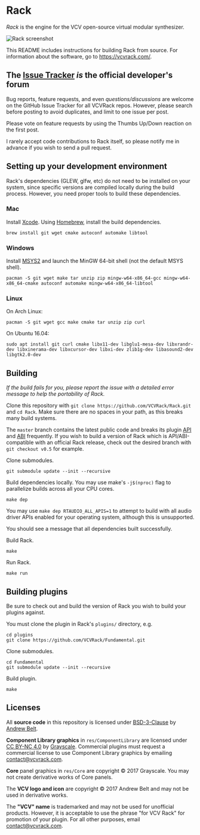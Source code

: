 # Rack

*Rack* is the engine for the VCV open-source virtual modular synthesizer.

![Rack screenshot](https://vcvrack.com/images/screenshot.png)

This README includes instructions for building Rack from source. For information about the software, go to https://vcvrack.com/.

## The [Issue Tracker](https://github.com/VCVRack/Rack/issues?q=is%3Aissue+is%3Aopen+sort%3Aupdated-desc) *is* the official developer's forum

Bug reports, feature requests, and even *questions/discussions* are welcome on the GitHub Issue Tracker for all VCVRack repos.
However, please search before posting to avoid duplicates, and limit to one issue per post.

Please vote on feature requests by using the Thumbs Up/Down reaction on the first post.

I rarely accept code contributions to Rack itself, so please notify me in advance if you wish to send a pull request.

## Setting up your development environment

Rack's dependencies (GLEW, glfw, etc) do not need to be installed on your system, since specific versions are compiled locally during the build process. However, you need proper tools to build these dependencies.

### Mac

Install [Xcode](https://developer.apple.com/xcode/).
Using [Homebrew](https://brew.sh/), install the build dependencies.
```
brew install git wget cmake autoconf automake libtool
```

### Windows

Install [MSYS2](http://www.msys2.org/) and launch the MinGW 64-bit shell (not the default MSYS shell).
```
pacman -S git wget make tar unzip zip mingw-w64-x86_64-gcc mingw-w64-x86_64-cmake autoconf automake mingw-w64-x86_64-libtool
```

### Linux

On Arch Linux:
```
pacman -S git wget gcc make cmake tar unzip zip curl
```

On Ubuntu 16.04:
```
sudo apt install git curl cmake libx11-dev libglu1-mesa-dev libxrandr-dev libxinerama-dev libxcursor-dev libxi-dev zlib1g-dev libasound2-dev libgtk2.0-dev
```

## Building

*If the build fails for you, please report the issue with a detailed error message to help the portability of Rack.*

Clone this repository with `git clone https://github.com/VCVRack/Rack.git` and `cd Rack`.
Make sure there are no spaces in your path, as this breaks many build systems.

The `master` branch contains the latest public code and breaks its plugin [API](https://en.wikipedia.org/wiki/Application_programming_interface) and [ABI](https://en.wikipedia.org/wiki/Application_binary_interface) frequently.
If you wish to build a version of Rack which is API/ABI-compatible with an official Rack release, check out the desired branch with `git checkout v0.5` for example.

Clone submodules.

	git submodule update --init --recursive

Build dependencies locally.
You may use make's `-j$(nproc)` flag to parallelize builds across all your CPU cores.

	make dep

You may use `make dep RTAUDIO_ALL_APIS=1` to attempt to build with all audio driver APIs enabled for your operating system, although this is unsupported.

You should see a message that all dependencies built successfully.

Build Rack.

	make

Run Rack.

	make run

## Building plugins

Be sure to check out and build the version of Rack you wish to build your plugins against.

You must clone the plugin in Rack's `plugins/` directory, e.g.

	cd plugins
	git clone https://github.com/VCVRack/Fundamental.git

Clone submodules.

	cd Fundamental
	git submodule update --init --recursive

Build plugin.

	make

## Licenses

All **source code** in this repository is licensed under [BSD-3-Clause](LICENSE.txt) by [Andrew Belt](https://andrewbelt.name/).

**Component Library graphics** in `res/ComponentLibrary` are licensed under [CC BY-NC 4.0](https://creativecommons.org/licenses/by-nc/4.0/) by [Grayscale](http://grayscale.info/). Commercial plugins must request a commercial license to use Component Library graphics by emailing contact@vcvrack.com.

**Core** panel graphics in `res/Core` are copyright © 2017 Grayscale. You may not create derivative works of Core panels.

The **VCV logo and icon** are copyright © 2017 Andrew Belt and may not be used in derivative works.

The **"VCV" name** is trademarked and may not be used for unofficial products. However, it is acceptable to use the phrase "for VCV Rack" for promotion of your plugin. For all other purposes, email contact@vcvrack.com.
